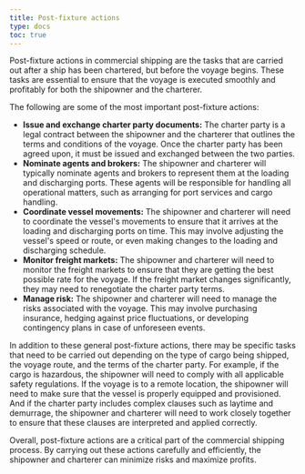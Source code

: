 ```yaml
---
title: Post-fixture actions
type: docs
toc: true
---
```


Post-fixture actions in commercial shipping are the tasks that are carried out after a ship has been chartered, but before the voyage begins. These tasks are essential to ensure that the voyage is executed smoothly and profitably for both the shipowner and the charterer.

The following are some of the most important post-fixture actions:

* **Issue and exchange charter party documents:** The charter party is a legal contract between the shipowner and the charterer that outlines the terms and conditions of the voyage. Once the charter party has been agreed upon, it must be issued and exchanged between the two parties.
* **Nominate agents and brokers:** The shipowner and charterer will typically nominate agents and brokers to represent them at the loading and discharging ports. These agents will be responsible for handling all operational matters, such as arranging for port services and cargo handling.
* **Coordinate vessel movements:** The shipowner and charterer will need to coordinate the vessel's movements to ensure that it arrives at the loading and discharging ports on time. This may involve adjusting the vessel's speed or route, or even making changes to the loading and discharging schedule.
* **Monitor freight markets:** The shipowner and charterer will need to monitor the freight markets to ensure that they are getting the best possible rate for the voyage. If the freight market changes significantly, they may need to renegotiate the charter party terms.
* **Manage risk:** The shipowner and charterer will need to manage the risks associated with the voyage. This may involve purchasing insurance, hedging against price fluctuations, or developing contingency plans in case of unforeseen events.

In addition to these general post-fixture actions, there may be specific tasks that need to be carried out depending on the type of cargo being shipped, the voyage route, and the terms of the charter party. For example, if the cargo is hazardous, the shipowner will need to comply with all applicable safety regulations. If the voyage is to a remote location, the shipowner will need to make sure that the vessel is properly equipped and provisioned. And if the charter party includes complex clauses such as laytime and demurrage, the shipowner and charterer will need to work closely together to ensure that these clauses are interpreted and applied correctly.

Overall, post-fixture actions are a critical part of the commercial shipping process. By carrying out these actions carefully and efficiently, the shipowner and charterer can minimize risks and maximize profits.
